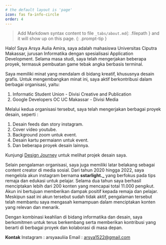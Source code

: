 ```yaml
---
# the default layout is 'page'
icon: fas fa-info-circle
order: 4
---
```


> Add Markdown syntax content to file `_tabs/about.md`{: .filepath } and it will show up on this page.
{: .prompt-tip }

Halo! Saya Arsya Aulia Amira, saya adalah mahasiswa Universitas Ciputra Makassar, jurusan Informatika dengan spesialisasi Application Development. Selama masa studi, saya telah mengerjakan beberapa proyek, termasuk pembuatan game tebak angka berbasis terminal.


Saya memiliki minat yang mendalam di bidang kreatif, khususnya desain grafis. Untuk mengembangkan minat ini, saya aktif berkontribusi dalam berbagai organisasi, yaitu:

1. Informatic Student Union - Divisi Creative and Publication
2. Google Developers OC UC Makassar - Divisi Media

Melalui kedua organisasi tersebut, saya telah mengerjakan berbagai proyek desain, seperti :
1. Desain feeds dan story instagram.
2. Cover video youtube.
3. Background zoom untuk event.
4. Desain kartu permaiann untuk event.
5. Dan beberapa proyek desain lainnya.

Kunjungi [Design Journey](https://arsyaaulia.github.io/posts/Design-Journey/) untuk melihat projek desain saya.


Selain pengalaman organisasi, saya juga memiliki latar belakang sebagai content creator di media sosial. Dari tahun 2020 hingga 2022, saya mengelola akun instagram bernama <b>sstarlight._</b> yang berfokus pada tips remaja dan edukasi untuk pelajar. Selama dua tahun saya berhasil menciptakan lebih dari 200 konten yang mencapai total 11.000 pengikut. Akun ini bertujuan memberikan dampak positif kepada remaja dan pelajar. Meskipun saat ini akun tersebut sudah tidak aktif, pengalaman tersebut telah membantu saya mengasah kemampuan dalam menciptakan konten yang relevan dan menarik.

Dengan kombinasi keahlian di bidang informatika dan desain, saya berkomitmen untuk terus berkembang serta memberikan kontribusi yang berarti di berbagai proyek dan kolaborasi di masa depan.

<b>Kontak</b> 
    Instagram   : arsyaauliia
    Email       : arsya1522@gmail.com